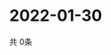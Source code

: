 # 2022-01-30
  共 0条

  <!-- BEGIN -->
  <!-- 最后更新时间Sun Jan 30 2022 15:03:18 GMT+0000 (Coordinated Universal Time) -->
  
  <!-- END -->
  
  